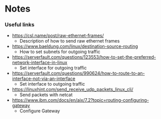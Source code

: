 # Notes



### Useful links

* https://csl.name/post/raw-ethernet-frames/
  * Description of how to send raw ethernet frames
* https://www.baeldung.com/linux/destination-source-routing
  * How to set subnets for outgoing traffic
* https://serverfault.com/questions/123553/how-to-set-the-preferred-network-interface-in-linux
  * Set interface for outgoing traffic
* https://serverfault.com/questions/990624/how-to-route-to-an-interface-not-via-an-interface
  * Set interface to outgoing traffic
* https://linuxhint.com/send_receive_udp_packets_linux_cli/
  * Send packets with netcat
* https://www.ibm.com/docs/en/aix/7.2?topic=routing-configuring-gateway
  * Configure Gateway